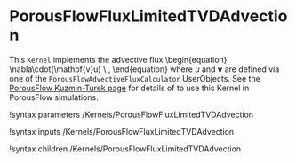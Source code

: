 # PorousFlowFluxLimitedTVDAdvection

This `Kernel` implements the advective flux
\begin{equation}
\nabla\cdot(\mathbf{v}u) \ ,
\end{equation}
where $u$ and $\mathbf{v}$ are defined via one of the `PorousFlowAdvectiveFluxCalculator` UserObjects.  See the [PorousFlow Kuzmin-Turek page](kt.md) for details of to use this Kernel in PorousFlow simulations.

!syntax parameters /Kernels/PorousFlowFluxLimitedTVDAdvection

!syntax inputs /Kernels/PorousFlowFluxLimitedTVDAdvection

!syntax children /Kernels/PorousFlowFluxLimitedTVDAdvection
